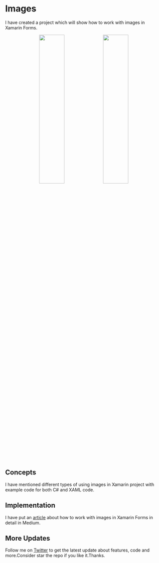 # Images
I have created a project which will show how to work with images in Xamarin Forms.

<p align="center">
<img src="https://github.com/shankarmadeshvaran/Xamarin-Blog-Projects/blob/master/Images/ScreenShots/using%20C%23.png" width="40%" height="35%"/>
<img src="https://github.com/shankarmadeshvaran/Xamarin-Blog-Projects/blob/master/Images/ScreenShots/using%20XAML.png" width="40%" height="35%"/>
</p>

## Concepts
I have mentioned different types of using images in Xamarin project with example code for both C# and XAML code.

## Implementation
I have put an [article](https://medium.com/a-developer-in-making/how-to-work-with-images-in-xamarin-forms-852e2420fb18) about how to work with images in Xamarin Forms in detail in Medium.

## More Updates
Follow me on [Twitter](https://twitter.com/Shankar__am) to get the latest update about features, code and more.Consider star the repo if you like it.Thanks.
